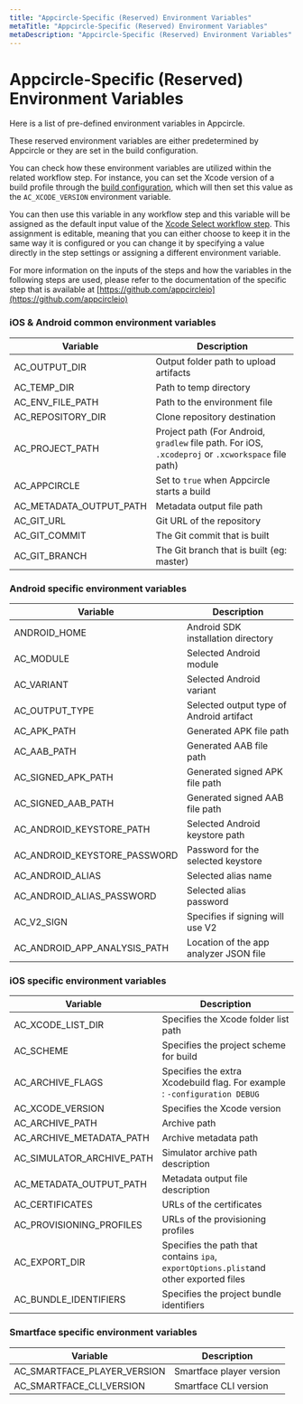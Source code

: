 ```yaml
---
title: "Appcircle-Specific (Reserved) Environment Variables"
metaTitle: "Appcircle-Specific (Reserved) Environment Variables"
metaDescription: "Appcircle-Specific (Reserved) Environment Variables"
---
```

# Appcircle-Specific (Reserved) Environment Variables

Here is a list of pre-defined environment variables in Appcircle.

These reserved environment variables are either predetermined by Appcircle or they are set in the build configuration.

You can check how these environment variables are utilized within the related workflow step. For instance, you can set the Xcode version of a build profile through the [build configuration](../build/building-ios-applications#selecting-the-xcode-version-and-switching-to-the-xcode-beta), which will then set this value as the `AC_XCODE_VERSION` environment variable.

You can then use this variable in any workflow step and this variable will be assigned as the default input value of the [Xcode Select workflow step](https://github.com/appcircleio/appcircle-xcode-select-component). This assignment is editable, meaning that you can either choose to keep it in the same way it is configured or you can change it by specifying a value directly in the step settings or assigning a different environment variable.

For more information on the inputs of the steps and how the variables in the following steps are used, please refer to the documentation of the specific step that is available at [https://github.com/appcircleio](https://github.com/appcircleio)



### iOS & Android common environment variables

| Variable                   | Description                                                                                        |
| -------------------------- | -------------------------------------------------------------------------------------------------- |
| AC\_OUTPUT\_DIR            | Output folder path to upload artifacts                                                             |
| AC\_TEMP\_DIR              | Path to temp directory                                                                             |
| AC\_ENV\_FILE\_PATH        | Path to the environment file                                                                       |
| AC\_REPOSITORY\_DIR        | Clone repository destination                                                                       |
| AC\_PROJECT\_PATH          | Project path (For Android, `gradlew` file path. For iOS, `.xcodeproj` or `.xcworkspace` file path) |
| AC\_APPCIRCLE              | Set to `true` when Appcircle starts a build                                                        |
| AC\_METADATA\_OUTPUT\_PATH | Metadata output file path                                                                          |
| AC\_GIT\_URL               | Git URL of the repository                                                                          |
| AC\_GIT\_COMMIT            | The Git commit that is built                                                                       |
| AC\_GIT\_BRANCH            | The Git branch that is built (eg: master)                                                          |

### Android specific environment variables

| Variable                         | Description                              |
| -------------------------------- | ---------------------------------------- |
| ANDROID\_HOME                    | Android SDK installation directory       |
| AC\_MODULE                       | Selected Android module                  |
| AC\_VARIANT                      | Selected Android variant                 |
| AC\_OUTPUT\_TYPE                 | Selected output type of Android artifact |
| AC\_APK\_PATH                    | Generated APK file path                  |
| AC\_AAB\_PATH                    | Generated AAB file path                  |
| AC\_SIGNED\_APK\_PATH            | Generated signed APK file path           |
| AC\_SIGNED\_AAB\_PATH            | Generated signed AAB file path           |
| AC\_ANDROID\_KEYSTORE\_PATH      | Selected Android keystore path           |
| AC\_ANDROID\_KEYSTORE\_PASSWORD  | Password for the selected keystore       |
| AC\_ANDROID\_ALIAS               | Selected alias name                      |
| AC\_ANDROID\_ALIAS\_PASSWORD     | Selected alias password                  |
| AC\_V2\_SIGN                     | Specifies if signing will use V2         |
| AC\_ANDROID\_APP\_ANALYSIS\_PATH | Location of the app analyzer JSON file   |

### iOS specific environment variables

| Variable                     | Description                                                                           |
| ---------------------------- | ------------------------------------------------------------------------------------- |
| AC\_XCODE\_LIST\_DIR         | Specifies the Xcode folder list path                                                  |
| AC\_SCHEME                   | Specifies the project scheme for build                                                |
| AC\_ARCHIVE\_FLAGS           | Specifies the extra Xcodebuild flag. For example : `-configuration DEBUG`             |
| AC\_XCODE\_VERSION           | Specifies the Xcode version                                                           |
| AC\_ARCHIVE\_PATH            | Archive path                                                                          |
| AC\_ARCHIVE\_METADATA\_PATH  | Archive metadata path                                                                 |
| AC\_SIMULATOR\_ARCHIVE\_PATH | Simulator archive path description                                                    |
| AC\_METADATA\_OUTPUT\_PATH   | Metadata output file description                                                      |
| AC\_CERTIFICATES             | URLs of the certificates                                                              |
| AC\_PROVISIONING\_PROFILES   | URLs of the provisioning profiles                                                     |
| AC\_EXPORT\_DIR              | Specifies the path that contains `ipa`, `exportOptions.plist`and other exported files |
| AC\_BUNDLE\_IDENTIFIERS      | Specifies the project bundle identifiers                                              |

### Smartface specific environment variables

| Variable                       | Description              |
| ------------------------------ | ------------------------ |
| AC\_SMARTFACE\_PLAYER\_VERSION | Smartface player version |
| AC\_SMARTFACE\_CLI\_VERSION    | Smartface CLI version    |
